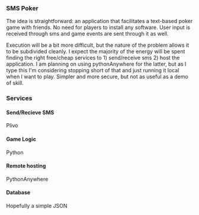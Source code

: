 ### SMS Poker
The idea is straightforward: an application that facilitates a text-based poker game with friends. No need for players to install any software. User input is received through sms and game events are sent through it as well.

Execution will be a bit more difficult, but the nature of the problem allows it to be subdivided cleanly. I expect the majority of the energy will be spent finding the right free/cheap services to 1) send/receive sms 2) host the application. I am planning on using pythonAnywhere for the latter, but as I type this I'm considering stopping short of that and just running it local when I want to play. Simpler and more secure, but not as useful as a demo of skill.

### Services
#### Send/Recieve SMS
Plivo
#### Game Logic
Python
#### Remote hosting
PythonAnywhere
#### Database
Hopefully a simple JSON